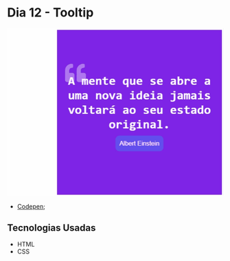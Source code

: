 # Dia 12 - Tooltip

![Tooltip ](./day.gif?raw=true "Tooltip ")

*   [Codepen](https://codepen.io/lizvidotti91/pen/dyRoLZa); 

## Tecnologias Usadas

*   HTML
*   CSS 
